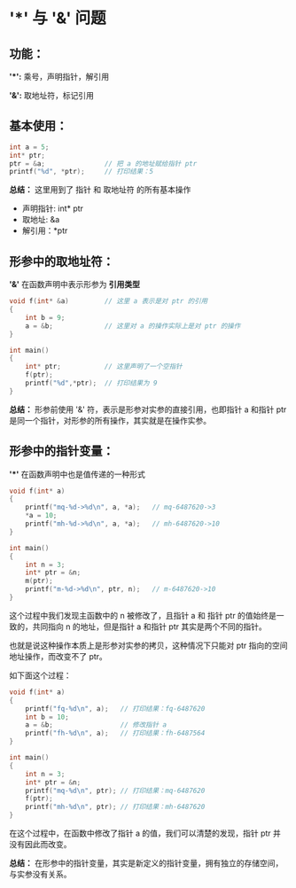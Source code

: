 # '*' 与 '&' 问题

## 功能：

**'*':** 乘号，声明指针，解引用

**'&':** 取地址符，标记引用

## 基本使用：

```c
int a = 5;
int* ptr;
ptr = &a;				// 把 a 的地址赋给指针 ptr
printf("%d", *ptr);		// 打印结果：5
```

**总结：** 这里用到了 指针 和 取地址符 的所有基本操作

* 声明指针: int* ptr
* 取地址: &a
* 解引用：*ptr

## 形参中的取地址符：

**'&'** 在函数声明中表示形参为 **引用类型**

```c
void f(int* &a)			// 这里 a 表示是对 ptr 的引用
{
	int b = 9;
	a = &b;				// 这里对 a 的操作实际上是对 ptr 的操作
}

int main()
{
	int* ptr;			// 这里声明了一个空指针
	f(ptr);
	printf("%d",*ptr);	// 打印结果为 9
}
```

**总结：** 形参前使用 '&' 符，表示是形参对实参的直接引用，也即指针 a 和指针 ptr 是同一个指针，对形参的所有操作，其实就是在操作实参。

## 形参中的指针变量：

**'*'** 在函数声明中也是值传递的一种形式

```c
void f(int* a)
{
	printf("mq-%d->%d\n", a, *a);	// mq-6487620->3
	*a = 10;	
	printf("mh-%d->%d\n", a, *a);	// mh-6487620->10
}

int main()
{
    int n = 3;
	int* ptr = &n;
	m(ptr);
	printf("m-%d->%d\n", ptr, n);	// m-6487620->10
}
```

这个过程中我们发现主函数中的 n 被修改了，且指针 a 和 指针 ptr 的值始终是一致的，共同指向 n 的地址，但是指针 a 和指针 ptr 其实是两个不同的指针。

也就是说这种操作本质上是形参对实参的拷贝，这种情况下只能对 ptr 指向的空间地址操作，而改变不了 ptr。

如下面这个过程：

```c
void f(int* a)
{
	printf("fq-%d\n", a);	// 打印结果：fq-6487620
	int b = 10;
	a = &b;					// 修改指针 a
	printf("fh-%d\n", a);	// 打印结果：fh-6487564
}

int main()
{
    int n = 3;
	int* ptr = &n;
	printf("mq-%d\n", ptr);	// 打印结果：mq-6487620
	f(ptr);
	printf("mh-%d\n", ptr);	// 打印结果：mh-6487620
}
```

在这个过程中，在函数中修改了指针 a 的值，我们可以清楚的发现，指针 ptr 并没有因此而改变。

**总结：** 在形参中的指针变量，其实是新定义的指针变量，拥有独立的存储空间，与实参没有关系。

